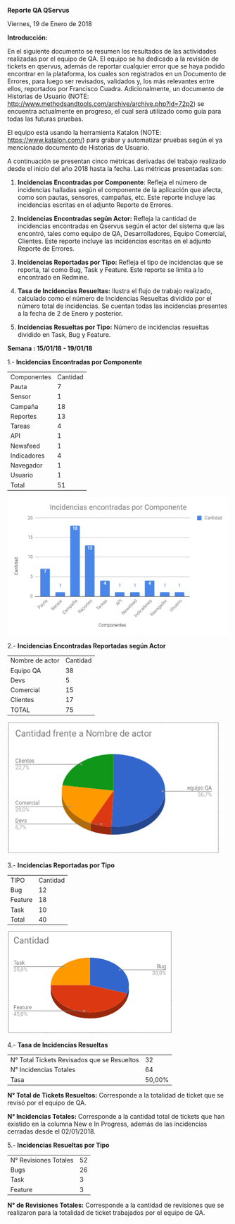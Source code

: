**Reporte QA QServus**

Viernes, 19 de Enero de 2018

**Introducción:**

En el siguiente documento se resumen los resultados de las actividades realizadas por el equipo de QA.
El equipo se ha dedicado a la revisión de tickets en qservus, además de reportar cualquier error que se haya podido encontrar en la plataforma, los cuales son registrados en un Documento de Errores, para luego ser revisados, validados y, los más relevantes entre ellos,  reportados por Francisco Cuadra.
Adicionalmente, un documento de Historias de Usuario (NOTE:  http://www.methodsandtools.com/archive/archive.php?id=72p2) se encuentra actualmente en progreso, el cual será utilizado como guía para todas las futuras pruebas.

El equipo está usando la herramienta Katalon (NOTE:  https://www.katalon.com/) para grabar y automatizar pruebas según el ya mencionado documento de Historias de Usuario.

A continuación se presentan cinco métricas derivadas del trabajo realizado desde el inicio del año 2018 hasta la fecha. Las métricas presentadas son:

1. **Incidencias Encontradas por Componente**: Refleja el número de incidencias halladas según el componente de la aplicación que afecta, como son pautas, sensores, campañas, etc. Este reporte incluye las incidencias escritas en el adjunto Reporte de Errores.

2. **Incidencias Encontradas según Actor:** Refleja la cantidad de incidencias encontradas en Qservus según el actor del sistema que las encontró, tales como equipo de QA, Desarrolladores, Equipo Comercial, Clientes. Este reporte incluye las incidencias escritas en el adjunto Reporte de Errores.

3. **Incidencias Reportadas por Tipo:** Refleja el tipo de incidencias que se reporta, tal como Bug, Task y Feature. Este reporte se limita a lo encontrado en Redmine.

4. **Tasa de Incidencias Resueltas:** Ilustra el flujo de trabajo realizado, calculado como el número de Incidencias Resueltas dividido por el número total de incidencias. Se cuentan todas las incidencias presentes a la fecha de 2 de Enero y posterior.

5. **Incidencias Resueltas por Tipo:** Número de incidencias resueltas dividido en Task, Bug y Feature.

**Semana** **: 15/01/18 - 19/01/18**

1.- **Incidencias Encontradas por Componente**

<table>
  <tr>
    <td>Componentes</td>
    <td>Cantidad</td>
  </tr>
  <tr>
    <td>Pauta</td>
    <td>7</td>
  </tr>
  <tr>
    <td>Sensor</td>
    <td>1</td>
  </tr>
  <tr>
    <td>Campaña</td>
    <td>18</td>
  </tr>
  <tr>
    <td>Reportes</td>
    <td>13</td>
  </tr>
  <tr>
    <td>Tareas</td>
    <td>4</td>
  </tr>
  <tr>
    <td>API</td>
    <td>1</td>
  </tr>
  <tr>
    <td>Newsfeed</td>
    <td>1</td>
  </tr>
  <tr>
    <td>Indicadores</td>
    <td>4</td>
  </tr>
  <tr>
    <td>Navegador</td>
    <td>1</td>
  </tr>
  <tr>
    <td>Usuario</td>
    <td>1</td>
  </tr>
  <tr>
    <td>Total</td>
    <td>51</td>
  </tr>
</table>

![image alt text](image_0.png)

2.- **Incidencias Encontradas Reportadas según Actor**

<table>
  <tr>
    <td>Nombre de actor</td>
    <td>Cantidad</td>
  </tr>
  <tr>
    <td>Equipo QA</td>
    <td>38</td>
  </tr>
  <tr>
    <td>Devs</td>
    <td>5</td>
  </tr>
  <tr>
    <td>Comercial</td>
    <td>15</td>
  </tr>
  <tr>
    <td>Clientes</td>
    <td>17</td>
  </tr>
  <tr>
    <td>TOTAL</td>
    <td>75</td>
  </tr>
</table>

![image alt text](image_2.png)

3.- **Incidencias Reportadas por Tipo**

<table>
  <tr>
    <td>TIPO</td>
    <td>Cantidad</td>
  </tr>
  <tr>
    <td>Bug</td>
    <td>12</td>
  </tr>
  <tr>
    <td>Feature</td>
    <td>18</td>
  </tr>
  <tr>
    <td>Task</td>
    <td>10</td>
  </tr>
  <tr>
    <td>Total</td>
    <td>40</td>
  </tr>
</table>

![image alt text](image_1.png)

4.- **Tasa de Incidencias Resueltas**

<table>
  <tr>
    <td>N° Total Tickets Revisados que se Resueltos</td>
    <td>32</td>
  </tr>
  <tr>
    <td>N° Incidencias Totales</td>
    <td>64</td>
  </tr>
  <tr>
    <td>Tasa</td>
    <td>50,00%</td>
  </tr>
</table>

**N° Total de Tickets Resueltos:** Corresponde a la totalidad de ticket que se revisó por el equipo de QA.

**N° Incidencias Totales:** Corresponde a la cantidad total de tickets que han existido en la columna New e In Progress, además de las incidencias cerradas desde el 02/01/2018.

5.- **Incidencias Resueltas por Tipo**

<table>
  <tr>
    <td>N° Revisiones Totales</td>
    <td>52</td>
  </tr>
  <tr>
    <td>Bugs</td>
    <td>26</td>
  </tr>
  <tr>
    <td>Task</td>
    <td>3</td>
  </tr>
  <tr>
    <td>Feature</td>
    <td>3</td>
  </tr>
</table>

**N° de Revisiones Totales:** Corresponde a la cantidad de revisiones que se realizaron para la totalidad de ticket trabajados por el equipo de QA.